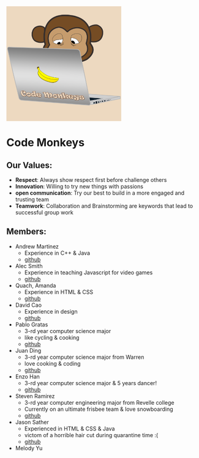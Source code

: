 <div>
    <img style="vertical-align: text-bottom;" src="/source/imgs/logo.png" width="300" height="300"/>
</div>

# Code Monkeys
## Our Values:
- **Respect**: Always show respect first before challenge others
- **Innovation**: Willing to try new things with passions
- **open communication**: Try our best to build in a more engaged and trusting team
- **Teamwork**: Collaboration and Brainstorming are keywords that lead to successful group work
## Members:
- Andrew Martinez 
  - Experience in C++ & Java
  - [github](https://anm004.github.io/CSE110Pages/)
- Alec Smith
  -  Experience in teaching Javascript for video games
  - [github](https://solochristo.github.io/cse110_lab1/)  
- Quach, Amanda
  - Experience in HTML & CSS
  - [github](https://amquach00.github.io/CSE110-lab1/)  
- David Cao 
  - Experience in design
  - [github](https://dcao.github.io/) 
- Pablo Gratas
  - 3-rd year computer science major 
  - like cycling & cooking
  - [github](https://pablogratas.github.io/) 
- Juan Ding
  - 3-rd year computer science major from Warren
  - love cooking & coding
  - [github](https://dingjuan.github.io/CSE-110---Juan-Ding/)
- Enzo Han
  - 3-rd year computer science major & 5 years dancer!
  - [github](https://enzohnnn.github.io/Lab-Week-1/)
- Steven Ramirez
  - 3-rd year computer engineering major from Revelle college  
  - Currently on an ultimate frisbee team & love snowboarding
  - [github](https://sjramirez.github.io/CSE110-Lab1/)  
- Jason Sather
  - Experienced in HTML & CSS & Java
  - victom of a horrible hair cut during quarantine time :(
  - [github](https://jasonsatherr.github.io/Death/)
- Melody Yu
